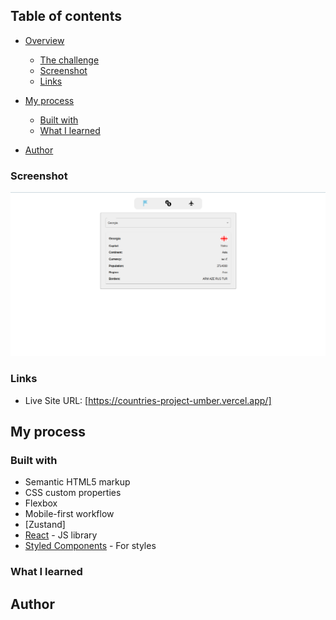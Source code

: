 ## Table of contents

- [Overview](#overview)
  - [The challenge](#the-challenge)
  - [Screenshot](#screenshot)
  - [Links](#links)
- [My process](#my-process)

  - [Built with](#built-with)
  - [What I learned](#what-i-learned)

- [Author](#author)

### Screenshot

![](./public/assets/Screenshot%20from%202024-02-26%2016-41-31.png)

### Links

- Live Site URL: [https://countries-project-umber.vercel.app/]

## My process

### Built with

- Semantic HTML5 markup
- CSS custom properties
- Flexbox
- Mobile-first workflow
- [Zustand]
- [React](https://reactjs.org/) - JS library
- [Styled Components](https://styled-components.com/) - For styles

### What I learned

## Author
